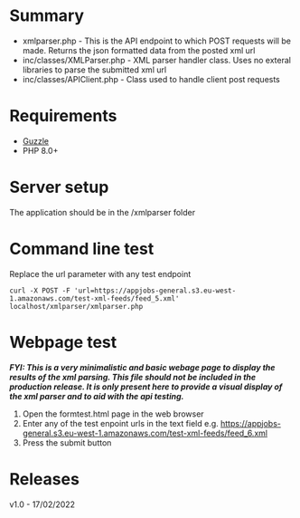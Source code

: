 # Summary
- xmlparser.php - This is the API endpoint to which POST requests will be made. Returns the json formatted data from the posted xml url
- inc/classes/XMLParser.php - XML parser handler class. Uses no exteral libraries to parse the submitted xml url
- inc/classes/APIClient.php - Class used to handle client post requests

# Requirements
- [Guzzle](https://docs.guzzlephp.org/en/stable/)
- PHP 8.0+

# Server setup
The application should be in the <root webserver directory>/xmlparser folder



# Command line test
Replace the url parameter with any test endpoint

`curl -X POST -F 'url=https://appjobs-general.s3.eu-west-1.amazonaws.com/test-xml-feeds/feed_5.xml'  localhost/xmlparser/xmlparser.php`

# Webpage test
***FYI: This is a very minimalistic and basic webage page to display the results of the xml parsing. This file should not be included in the production release. It is only present here to provide a visual display of the xml parser and to aid with the api testing.***
1. Open the formtest.html page in the web browser
2. Enter any of the test enpoint urls in the text field e.g. https://appjobs-general.s3.eu-west-1.amazonaws.com/test-xml-feeds/feed_6.xml
3. Press the submit button


# Releases
v1.0 - 17/02/2022
